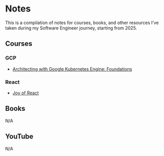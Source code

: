 # Notes

This is a compilation of notes for courses, books, and other resources I've taken during my Software Engineer journey, starting from 2025.

## Courses
### GCP
- [Architecting with Google Kubernetes Engine: Foundations](gcp-k8s)

### React
- [Joy of React](joy-of-react)

## Books

N/A

## YouTube

N/A
